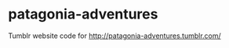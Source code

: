 patagonia-adventures
====================

Tumblr website code for http://patagonia-adventures.tumblr.com/
